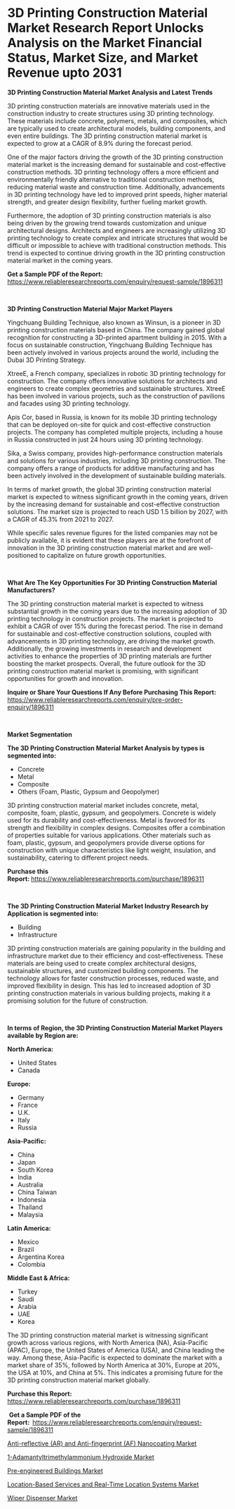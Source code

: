 <p><h1>3D Printing Construction Material Market Research Report Unlocks Analysis on the Market Financial Status, Market Size, and Market Revenue upto 2031</h1></p><p><strong>3D Printing Construction Material Market Analysis and Latest Trends</strong></p>
<p><p>3D printing construction materials are innovative materials used in the construction industry to create structures using 3D printing technology. These materials include concrete, polymers, metals, and composites, which are typically used to create architectural models, building components, and even entire buildings. The 3D printing construction material market is expected to grow at a CAGR of 8.9% during the forecast period.</p><p>One of the major factors driving the growth of the 3D printing construction material market is the increasing demand for sustainable and cost-effective construction methods. 3D printing technology offers a more efficient and environmentally friendly alternative to traditional construction methods, reducing material waste and construction time. Additionally, advancements in 3D printing technology have led to improved print speeds, higher material strength, and greater design flexibility, further fueling market growth.</p><p>Furthermore, the adoption of 3D printing construction materials is also being driven by the growing trend towards customization and unique architectural designs. Architects and engineers are increasingly utilizing 3D printing technology to create complex and intricate structures that would be difficult or impossible to achieve with traditional construction methods. This trend is expected to continue driving growth in the 3D printing construction material market in the coming years.</p></p>
<p><strong>Get a Sample PDF of the Report:&nbsp;</strong> <a href="https://www.reliableresearchreports.com/enquiry/request-sample/1896311">https://www.reliableresearchreports.com/enquiry/request-sample/1896311</a></p>
<p>&nbsp;</p>
<p><strong>3D Printing Construction Material Major Market Players</strong></p>
<p><p>Yingchuang Building Technique, also known as Winsun, is a pioneer in 3D printing construction materials based in China. The company gained global recognition for constructing a 3D-printed apartment building in 2015. With a focus on sustainable construction, Yingchuang Building Technique has been actively involved in various projects around the world, including the Dubai 3D Printing Strategy.</p><p>XtreeE, a French company, specializes in robotic 3D printing technology for construction. The company offers innovative solutions for architects and engineers to create complex geometries and sustainable structures. XtreeE has been involved in various projects, such as the construction of pavilions and facades using 3D printing technology.</p><p>Apis Cor, based in Russia, is known for its mobile 3D printing technology that can be deployed on-site for quick and cost-effective construction projects. The company has completed multiple projects, including a house in Russia constructed in just 24 hours using 3D printing technology.</p><p>Sika, a Swiss company, provides high-performance construction materials and solutions for various industries, including 3D printing construction. The company offers a range of products for additive manufacturing and has been actively involved in the development of sustainable building materials.</p><p>In terms of market growth, the global 3D printing construction material market is expected to witness significant growth in the coming years, driven by the increasing demand for sustainable and cost-effective construction solutions. The market size is projected to reach USD 1.5 billion by 2027, with a CAGR of 45.3% from 2021 to 2027.</p><p>While specific sales revenue figures for the listed companies may not be publicly available, it is evident that these players are at the forefront of innovation in the 3D printing construction material market and are well-positioned to capitalize on future growth opportunities.</p></p>
<p>&nbsp;</p>
<p><strong>What Are The Key Opportunities For 3D Printing Construction Material Manufacturers?</strong></p>
<p><p>The 3D printing construction material market is expected to witness substantial growth in the coming years due to the increasing adoption of 3D printing technology in construction projects. The market is projected to exhibit a CAGR of over 15% during the forecast period. The rise in demand for sustainable and cost-effective construction solutions, coupled with advancements in 3D printing technology, are driving the market growth. Additionally, the growing investments in research and development activities to enhance the properties of 3D printing materials are further boosting the market prospects. Overall, the future outlook for the 3D printing construction material market is promising, with significant opportunities for growth and innovation.</p></p>
<p><strong>Inquire or Share Your Questions If Any Before Purchasing This Report:</strong> <a href="https://www.reliableresearchreports.com/enquiry/pre-order-enquiry/1896311">https://www.reliableresearchreports.com/enquiry/pre-order-enquiry/1896311</a></p>
<p>&nbsp;</p>
<p><strong>Market Segmentation</strong></p>
<p><strong>The 3D Printing Construction Material Market Analysis by types is segmented into:</strong></p>
<p><ul><li>Concrete</li><li>Metal</li><li>Composite</li><li>Others (Foam, Plastic, Gypsum and Geopolymer)</li></ul></p>
<p><p>3D printing construction material market includes concrete, metal, composite, foam, plastic, gypsum, and geopolymers. Concrete is widely used for its durability and cost-effectiveness. Metal is favored for its strength and flexibility in complex designs. Composites offer a combination of properties suitable for various applications. Other materials such as foam, plastic, gypsum, and geopolymers provide diverse options for construction with unique characteristics like light weight, insulation, and sustainability, catering to different project needs.</p></p>
<p><strong>Purchase this Report:&nbsp;</strong><a href="https://www.reliableresearchreports.com/purchase/1896311">https://www.reliableresearchreports.com/purchase/1896311</a></p>
<p>&nbsp;</p>
<p><strong>The 3D Printing Construction Material Market Industry Research by Application is segmented into:</strong></p>
<p><ul><li>Building</li><li>Infrastructure</li></ul></p>
<p><p>3D printing construction materials are gaining popularity in the building and infrastructure market due to their efficiency and cost-effectiveness. These materials are being used to create complex architectural designs, sustainable structures, and customized building components. The technology allows for faster construction processes, reduced waste, and improved flexibility in design. This has led to increased adoption of 3D printing construction materials in various building projects, making it a promising solution for the future of construction.</p></p>
<p>&nbsp;</p>
<p><strong>In terms of Region, the 3D Printing Construction Material Market Players available by Region are:</strong></p>
<p>
    <p> <strong> North America: </strong>
        <ul>
            <li>United States</li>
            <li>Canada</li>
        </ul>
        </p> 
    <p> <strong> Europe: </strong>
        <ul>
            <li>Germany</li>
            <li>France</li>
            <li>U.K.</li>
            <li>Italy</li>
            <li>Russia</li>
        </ul>
        </p> 
    <p> <strong> Asia-Pacific: </strong>
        <ul>
            <li>China</li>
            <li>Japan</li>
            <li>South Korea</li>
            <li>India</li>
            <li>Australia</li>
            <li>China Taiwan</li>
            <li>Indonesia</li>
            <li>Thailand</li>
            <li>Malaysia</li>
        </ul>
        </p> 
    <p> <strong> Latin America: </strong>
        <ul>
            <li>Mexico</li>
            <li>Brazil</li>
            <li>Argentina Korea</li>
            <li>Colombia</li>
        </ul>
        </p> 
    <p> <strong> Middle East & Africa: </strong>
        <ul>
            <li>Turkey</li>
            <li>Saudi</li>
            <li>Arabia</li>
            <li>UAE</li>
            <li>Korea</li>
        </ul>
    </p>
    </p>
<p><p>The 3D printing construction material market is witnessing significant growth across various regions, with North America (NA), Asia-Pacific (APAC), Europe, the United States of America (USA), and China leading the way. Among these, Asia-Pacific is expected to dominate the market with a market share of 35%, followed by North America at 30%, Europe at 20%, the USA at 10%, and China at 5%. This indicates a promising future for the 3D printing construction material market globally.</p></p>
<p><strong>Purchase this Report: </strong><a href="https://www.reliableresearchreports.com/purchase/1896311">https://www.reliableresearchreports.com/purchase/1896311</a></p>
<p>&nbsp;<strong>Get a Sample PDF of the Report:&nbsp;&nbsp;</strong><a href="https://www.reliableresearchreports.com/enquiry/request-sample/1896311">https://www.reliableresearchreports.com/enquiry/request-sample/1896311</a></p>
<p><strong></strong></p>
<p><p><a href="https://github.com/changoleonlaverguenzanoexiste/Market-Research-Report-List-2/blob/main/anti-reflective-ar-and-anti-fingerprint-af-nanocoating-market.md">Anti-reflective (AR) and Anti-fingerprint (AF) Nanocoating Market</a></p><p><a href="https://gamy-alyssum-396.notion.site/1-Adamantyltrimethylammonium-Hydroxide-Market-Size-Market-Share-and-Global-Market-Analysis-Report--c20ed34cb5f84b1da21399129aef9a1e">1-Adamantyltrimethylammonium Hydroxide Market</a></p><p><a href="https://poised-avenue-46d.notion.site/Decoding-the-Pre-engineered-Buildings-Market-A-Deep-Dive-into-the-Latest-Market-Trends-Market-Segm-c6aadb7dee5540179f0469cbaa25d0b6">Pre-engineered Buildings Market</a></p><p><a href="https://github.com/dimitrishawkinswaynenp91rgz/Market-Research-Report-List-1/blob/main/location-based-services-and-real-time-location-systems-market.md">Location-Based Services and Real-Time Location Systems Market</a></p><p><a href="https://view.publitas.com/reportprime-1/wiper-dispenser-market-provides-a-comprehensive-analysis-including-a-macro-overview-of-the-market-as-well-as-micro-details-such-as-market-size-and-competitive-landscape/">Wiper Dispenser Market</a></p></p>